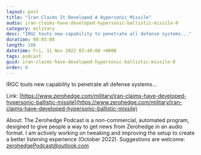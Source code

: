 ```yaml
---
layout: post
title: "Iran Claims It Developed A Hypersonic Missile"
audio: iran-claims-have-developed-hypersonic-ballistic-missile-0
category: military
desc: "IRGC touts new capability to penetrate all defense systems..."
duration: 00:03:08
length: 188
datetime: Fri, 11 Nov 2022 03:40:00 +0000
tags: podcast
guid: iran-claims-have-developed-hypersonic-ballistic-missile-0
order: 0
---
```

IRGC touts new capability to penetrate all defense systems...

Link: [https://www.zerohedge.com/military/iran-claims-have-developed-hypersonic-ballistic-missile](https://www.zerohedge.com/military/iran-claims-have-developed-hypersonic-ballistic-missile)

About: The Zerohedge Podcast is a non-commercial, automated program, designed to give people a way to get news from Zerohedge in an audio format.  I am actively working on tweaking and improving the setup to create a better listening experience (October 2022).  Suggestions are welcome: [zerohedgePodcast@outlook.com](mailto:zerohedgePodcast@outlook.com)
